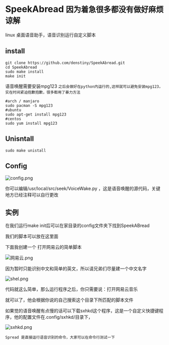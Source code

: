 # SpeekAbread   `因为着急很多都没有做好麻烦谅解`

linux 桌面语音助手，语音识别运行自定义脚本





## install

```
git clone https://github.com/denstiny/SpeekAbread.git
cd SpeekAbread
sudo make install 
make init
```

语音唤醒需要安装mpg123 
`之后会做好在python内运行的,这样就可以避免安装mpg123，实在时间紧迫抱歉抱歉，很多都用了暴力方法`
```shell
#arch / manjaro 
sudo pacman -S mpg123
#ubuntu
sudo apt-get install mpg123
#centos
sudo yum install mpg123

```

## Unisntall

```Shell
sudo make unistall
```

## Config

![config.png](https://i.loli.net/2020/09/06/VBQcwI641XJhGKn.png)

你可以编辑/usr/local/src/seek/VoiceWake.py ，这是语音唤醒的源代码，关键地方已经注释可以自行更改

## 实例

在我们运行make init后可以在家目录的config文件夹下找到SpeekABread

我们的脚本可以放在这里面

下面我创建一个 打开网易云的简单脚本

![网易云.png](https://i.loli.net/2020/09/06/XnLQ4KGBdIh5gsc.png)

因为暂时只能识别中文和简单的英文，所以请兄弟们尽量建一个中文名字

![shel.png](https://i.loli.net/2020/09/06/OnQxPvyrXCpFLVK.png)

代码就这么简单，那么运行程序之后，你只需要说：打开网易云音乐

就可以了，他会根据你说的自己搜索这个目录下所匹配的脚本文件





如果觉的语音唤醒有点慢的话可以下载sxhkd这个程序，这是一个自定义快捷键程序，他的配置文件在.config/sxhkd/目录下，

![sxhkd.png](https://i.loli.net/2020/09/06/rVhcKy2uPwCOSXt.png)

`Spread 是直接运行语音识别的命令，大家可以在命令行测试一下`
